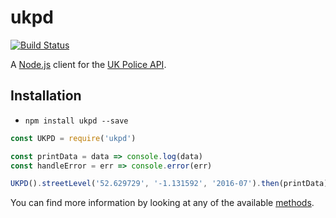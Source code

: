 # ukpd
[![Build Status](https://travis-ci.org/AlexChesters/ukpd.svg?branch=master)](https://travis-ci.org/AlexChesters/ukpd)

A [Node.js](https://nodejs.org/en/) client for the [UK Police API](https://data.police.uk/docs/).

## Installation
* `npm install ukpd --save`

```javascript
const UKPD = require('ukpd')

const printData = data => console.log(data)
const handleError = err => console.error(err)

UKPD().streetLevel('52.629729', '-1.131592', '2016-07').then(printData).catch(handleError)
```

You can find more information by looking at any of the available [methods](https://github.com/AlexChesters/ukpd/tree/master/src/methods).

